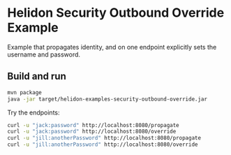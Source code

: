 
# Helidon Security Outbound Override Example

Example that propagates identity, and on one endpoint explicitly
sets the username and password.

## Build and run

```bash
mvn package
java -jar target/helidon-examples-security-outbound-override.jar
```

Try the endpoints:
```bash
curl -u "jack:password" http://localhost:8080/propagate
curl -u "jack:password" http://localhost:8080/override
curl -u "jill:anotherPassword" http://localhost:8080/propagate
curl -u "jill:anotherPassword" http://localhost:8080/override
```
